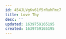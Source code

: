 ```yaml
---
id: 454JLVgKv61f5rRuhFmc7
title: Love Thy
desc: ''
updated: 1639759165195
created: 1639759165195
---
```



